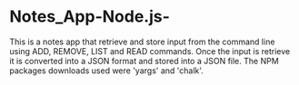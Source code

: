 # Notes_App-Node.js-
This is a notes app that retrieve and store input from the command line using ADD, REMOVE, LIST and READ commands.
Once the input is retrieve it is converted into a JSON format and stored into a JSON file.
The NPM packages downloads used were 'yargs' and 'chalk'.
